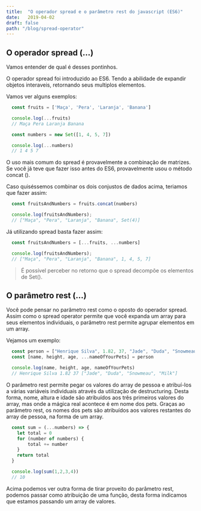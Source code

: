 ```yaml
---
title:  "O operador spread e o parâmetro rest do javascript (ES6)"
date:   2019-04-02
draft: false
path: "/blog/spread-operator"
---
```


## O operador spread (...)

Vamos entender de qual é desses pontinhos.

O operador spread foi introduzido ao ES6.
Tendo a abilidade de expandir objetos interaveis, retornando seus multiplos elementos.

Vamos ver alguns exemplos:

```javascript
  const fruits = ['Maça', 'Pera', 'Laranja', 'Banana']

  console.log(...fruits)
  // Maça Pera Laranja Banana
```

```javascript
  const numbers = new Set([1, 4, 5, 7])

  console.log(...numbers)
  // 1 4 5 7
```

O uso mais comum do spread é provavelmente a combinação de matrizes. Se você já teve que fazer isso antes do ES6, provavelmente usou o método concat ().

Caso quiséssemos combinar os dois conjustos de dados acima, teriamos que fazer assim:

```javascript
  const fruitsAndNumbers = fruits.concat(numbers)

  console.log(fruitsAndNumbers);
  // ["Maça", "Pera", "Laranja", "Banana", Set(4)]
```

Já utilizando spread basta fazer assim:

```javascript
  const fruitsAndNumbers = [...fruits, ...numbers]

  console.log(fruitsAndNumbers);
  // ["Maça", "Pera", "Laranja", "Banana", 1, 4, 5, 7]
```

> É possível perceber no retorno que o spread decompõe os elementos de Set().


## O parâmetro rest (...)

Você pode pensar no parâmetro rest como o oposto do operador spread. Assim como o spread operator permite que você expanda um array para seus elementos individuais, o parâmetro rest permite agrupar elementos em um array.

Vejamos um exemplo:

```javascript
  const person = ["Henrique Silva", 1.82, 37, "Jade", "Duda", "Snowmeau", "Milk"]
  const [name, height, age, ...nameOfYourPets] = person

  console.log(name, height, age, nameOfYourPets)
  // Henrique Silva 1.82 37 ["Jade", "Duda", "Snowmeau", "Milk"]
```

O parâmetro rest permite pegar os valores do array de pessoa e atribuí-los a várias variáveis individuais através da utilização de  destructuring. Desta forma, nome, altura e idade são atribuídos aos três primeiros valores do array, mas onde a mágica real acontece é em nome dos pets. Graças ao parâmetro rest, os nomes dos pets são atribuídos aos valores restantes do array de pessoa, na forma de um array.

```javascript
  const sum = (...numbers) => {
    let total = 0
    for (number of numbers) {
        total += number
    }    
    return total
  }

  console.log(sum(1,2,3,4))
  // 10

```

Acima podemos ver outra forma de tirar proveito do parâmetro rest, podemos passar como atribuição de uma função, desta forma indicamos que estamos passando um array de valores.

